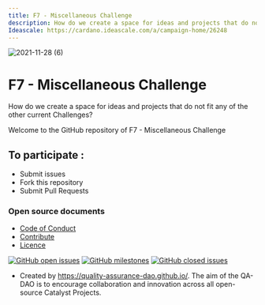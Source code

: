 ```yaml
---
title: F7 - Miscellaneous Challenge
description: How do we create a space for ideas and projects that do not fit any of the other current Challenges?
Ideascale: https://cardano.ideascale.com/a/campaign-home/26248
---
```


![2021-11-28 (6)](https://user-images.githubusercontent.com/25156451/143787531-8656c4e9-847a-48e4-afff-29358fb1fcc0.png)

# F7 - Miscellaneous Challenge

How do we create a space for ideas and projects that do not fit any of the other current Challenges?

Welcome to the GitHub repository of F7 - Miscellaneous Challenge

## To participate :
* Submit issues
* Fork this repository
* Submit Pull Requests

### Open source documents 
- [Code of Conduct](https://github.com/Catalyst-Challenges/F7-Miscellaneous-Challenge/blob/main/CODE-OF-CONDUCT.md)
- [Contribute](https://github.com/Catalyst-Challenges/F7-Miscellaneous-Challenge/blob/main/CONTRIBUTE.md)
- [Licence](https://github.com/Catalyst-Challenges/F7-Miscellaneous-Challenge/blob/main/LICENSE)

[![GitHub open issues](https://img.shields.io/github/issues/Catalyst-Challenges/F7-Miscellaneous-Challenge?style=flat-square)](https://github.com/Catalyst-Challenges/F7-Miscellaneous-Challenge/issues)
[![GitHub milestones](https://img.shields.io/github/milestones/open/Catalyst-Challenges/F7-Miscellaneous-Challenge?style=flat-square)](https://github.com/Catalyst-Challenges/F7-Miscellaneous-Challenge/milestones)
[![GitHub closed issues](https://img.shields.io/github/issues-closed-raw/Catalyst-Challenges/F7-Miscellaneous-Challenge?style=flat-square)](https://github.com/Catalyst-Challenges/F7-Miscellaneous-Challenge/issues?q=is%3Aissue+is%3Aclosed)


- Created by https://quality-assurance-dao.github.io/. The aim of the QA-DAO is to encourage collaboration and innovation across all open-source Catalyst Projects.

